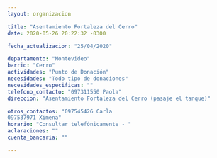 ```yaml
---
layout: organizacion

title: "Asentamiento Fortaleza del Cerro"
date: 2020-05-26 20:22:32 -0300

fecha_actualizacion: "25/04/2020"

departamento: "Montevideo"
barrio: "Cerro"
actividades: "Punto de Donación"
necesidades: "Todo tipo de donaciones"
necesidades_especificas: ""
telefono_contacto: "097311550 Paola"
direccion: "Asentamiento Fortaleza del Cerro (pasaje el tanque)"

otros_contactos: "097545426 Carla 
097537971 Ximena"
horario: "Consultar telefónicamente - "
aclaraciones: ""
cuenta_bancaria: ""

---
```

